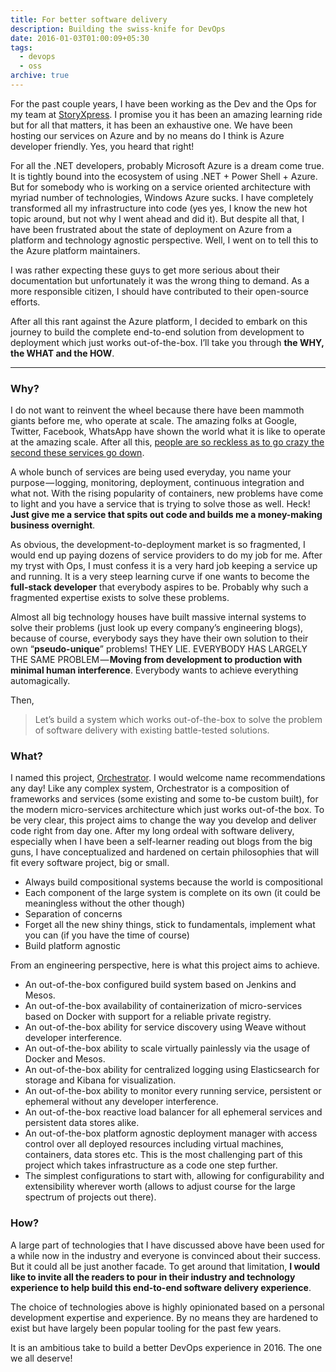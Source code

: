 ```yaml
---
title: For better software delivery
description: Building the swiss-knife for DevOps
date: 2016-01-03T01:00:09+05:30
tags:
  - devops
  - oss
archive: true
---
```


For the past couple years, I have been working as the Dev and the Ops for my team
at [StoryXpress](https://storyxpress.co). I promise you it has been an amazing
learning ride but for all that matters, it has been an exhaustive one. We have
been hosting our services on Azure and by no means do I think is Azure developer
friendly. Yes, you heard that right!

For all the .NET developers, probably Microsoft Azure is a dream come true. It
is tightly bound into the ecosystem of using .NET + Power Shell + Azure. But for
somebody who is working on a service oriented architecture with myriad number of
technologies, Windows Azure sucks. I have completely transformed all my infrastructure
into code (yes yes, I know the new hot topic around, but not why I went ahead and
did it). But despite all that, I have been frustrated about the state of
deployment on Azure from a platform and technology agnostic perspective. Well,
I went on to tell this to the Azure platform maintainers.

<!-- Tweet ID: 651845691971530752 -->

I was rather expecting these guys to get more serious about their documentation
but unfortunately it was the wrong thing to demand. As a more responsible citizen,
I should have contributed to their open-source efforts.

After all this rant against the Azure platform, I decided to embark on this journey
to build the complete end-to-end solution from development to deployment which just
works out-of-the-box. I’ll take you through **the WHY, the WHAT and the HOW**.

---

### Why?

I do not want to reinvent the wheel because there have been mammoth giants before
me, who operate at scale. The amazing folks at Google, Twitter, Facebook, WhatsApp
have shown the world what it is like to operate at the amazing scale. After all
this, [people are so reckless as to go crazy the second these services go down](https://twitter.com/search?q=whatsapp%20down).

A whole bunch of services are being used everyday, you name your purpose — logging,
monitoring, deployment, continuous integration and what not. With the rising popularity
of containers, new problems have come to light and you have a service that is
trying to solve those as well. Heck! **Just give me a service that spits out code
and builds me a money-making business overnight**.

As obvious, the development-to-deployment market is so fragmented, I would end up
paying dozens of service providers to do my job for me. After my tryst with Ops,
I must confess it is a very hard job keeping a service up and running. It is a very
steep learning curve if one wants to become the **full-stack developer** that everybody
aspires to be. Probably why such a fragmented expertise exists to solve these problems.

Almost all big technology houses have built massive internal systems to solve
their problems (just look up every company’s engineering blogs), because of course,
everybody says they have their own solution to their own “**pseudo-unique**” problems!
THEY LIE. EVERYBODY HAS LARGELY THE SAME PROBLEM — **Moving from development to
production with minimal human interference**. Everybody wants to achieve everything
automagically.

Then,

> Let’s build a system which works out-of-the-box to solve the problem of
> software delivery with existing battle-tested solutions.

### What?

I named this project, [Orchestrator](https://github.com/activatedgeek/orchestrator). I would welcome name recommendations any day!
Like any complex system, Orchestrator is a composition of frameworks and services
(some existing and some to-be custom built), for the modern micro-services architecture
which just works out-of-the box. To be very clear, this project aims to change the
way you develop and deliver code right from day one. After my long ordeal with software
delivery, especially when I have been a self-learner reading out blogs from the
big guns, I have conceptualized and hardened on certain philosophies that will
fit every software project, big or small.

- Always build compositional systems because the world is compositional
- Each component of the large system is complete on its own (it could be meaningless
  without the other though)
- Separation of concerns
- Forget all the new shiny things, stick to fundamentals, implement what you can
  (if you have the time of course)
- Build platform agnostic

From an engineering perspective, here is what this project aims to achieve.

- An out-of-the-box configured build system based on Jenkins and Mesos.
- An out-of-the-box availability of containerization of micro-services based on
  Docker with support for a reliable private registry.
- An out-of-the-box ability for service discovery using Weave without developer
  interference.
- An out-of-the-box ability to scale virtually painlessly via the usage of Docker
  and Mesos.
- An out-of-the-box ability for centralized logging using Elasticsearch for storage
  and Kibana for visualization.
- An out-of-the-box ability to monitor every running service, persistent or
  ephemeral without any developer interference.
- An out-of-the-box reactive load balancer for all ephemeral services and persistent
  data stores alike.
- An out-of-the-box platform agnostic deployment manager with access control over
  all deployed resources including virtual machines, containers, data stores etc.
  This is the most challenging part of this project which takes infrastructure as
  a code one step further.
- The simplest configurations to start with, allowing for configurability and
  extensibility wherever worth (allows to adjust course for the large spectrum of
  projects out there).

### How?

A large part of technologies that I have discussed above have been used for a while
now in the industry and everyone is convinced about their success. But it could
all be just another facade. To get around that limitation, **I would like to invite
all the readers to pour in their industry and technology experience to help build
this end-to-end software delivery experience**.

The choice of technologies above is highly opinionated based on a personal development
expertise and experience. By no means they are hardened to exist but have largely
been popular tooling for the past few years.

It is an ambitious take to build a better DevOps experience in 2016. The one we all deserve!
